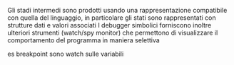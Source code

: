 Gli stadi intermedi sono prodotti usando una rappresentazione compatibile con quella del linguaggio, in particolare gli stati sono rappresentati con strutture dati e valori associati
I debugger simbolici forniscono inoltre ulteriori strumenti (watch/spy monitor) che permettono di visualizzare il comportamento del programma in maniera selettiva

es breakpoint sono watch sulle variabili